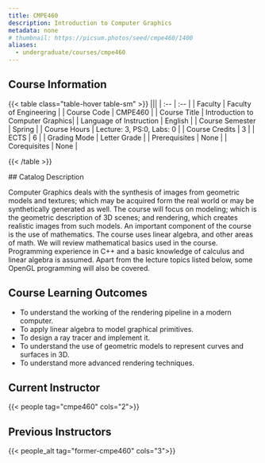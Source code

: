 ```yaml
---
title: CMPE460
description: Introduction to Computer Graphics
metadata: none
# thumbnail: https://picsum.photos/seed/cmpe460/1400
aliases:
  - undergraduate/courses/cmpe460
---
```

## Course Information

<!-- prettier-ignore-start -->
{{< table class="table-hover table-sm" >}}
|||
| :-- | :-- |
| Faculty | Faculty of Engineering |
| Course Code | CMPE460 |
| Course Title | Introduction to Computer Graphics|
| Language of Instruction | English |
| Course Semester | Spring |
| Course Hours | Lecture: 3, PS:0, Labs: 0 |
| Course Credits | 3 |
| ECTS | 6 |
| Grading Mode | Letter Grade |
| Prerequisites | None |
| Corequisites | None |

{{< /table >}}
<!-- prettier-ignore-end -->## Catalog Description

Computer Graphics deals with the synthesis of images from geometric models and textures; which may be acquired form the real world or may be synthetically generated as well. The course will focus on modeling; which is the geometric description of 3D scenes; and rendering, which creates realistic images from such models.  An important component of the course is the use of mathematics. The course uses linear algebra, and other areas of math. We will review mathematical basics used in the course. Programming experience in C++ and a basic knowledge of calculus and linear algebra is assumed. Apart from the lecture topics listed below, some OpenGL programming will also be covered.

## Course Learning Outcomes

- To understand the working of the rendering pipeline in a modern computer.
- To apply linear algebra to model graphical primitives.
- To design a ray tracer and implement it.
- To understand the use of geometric models to represent curves and surfaces in 3D.
- To understand more advanced rendering techniques.

## Current Instructor

{{< people tag="cmpe460" cols="2">}}

## Previous Instructors

{{< people_alt tag="former-cmpe460" cols="3">}}

